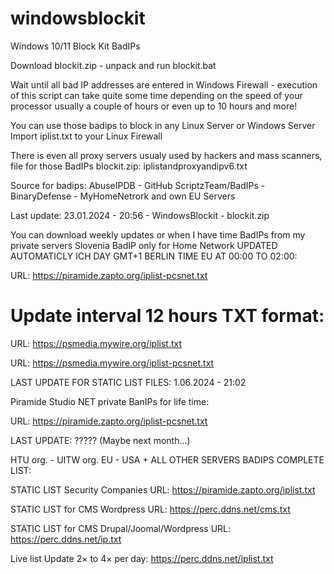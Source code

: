 # windowsblockit
Windows 10/11 Block Kit BadIPs 

Download blockit.zip - unpack and run blockit.bat

Wait until all bad IP addresses are entered in Windows Firewall - execution of this script can take quite some time depending on the speed of your processor usually a couple of hours or even up to 10 hours and more!

You can use those badips to block in any Linux Server or Windows Server
Import iplist.txt to your Linux Firewall

There is even all proxy servers usualy used by hackers and mass scanners, file for those BadIPs blockit.zip:  iplistandproxyandipv6.txt

Source for badips: AbuseIPDB - GitHub ScriptzTeam/BadIPs - BinaryDefense - MyHomeNetrork and own EU Servers

Last update: 23.01.2024 - 20:56 - WindowsBlockit - blockit.zip


You can download weekly updates or when I have time BadIPs from my private servers Slovenia BadIP only for Home Network UPDATED AUTOMATICLY ICH DAY GMT+1 BERLIN TIME EU AT 00:00 TO 02:00:

URL: https://piramide.zapto.org/iplist-pcsnet.txt

# Update interval 12 hours TXT format:
URL: https://psmedia.mywire.org/iplist.txt

URL: https://psmedia.mywire.org/iplist-pcsnet.txt


LAST UPDATE FOR STATIC LIST FILES: 1.06.2024 - 21:02

Piramide Studio NET private BanIPs for life time:

URL: https://piramide.zapto.org/iplist-pcsnet.txt

LAST UPDATE: ????? (Maybe next month...)

HTU org. - UITW org. EU - USA + ALL OTHER SERVERS BADIPS COMPLETE LIST:

STATIC LIST Security Companies URL: https://piramide.zapto.org/iplist.txt

STATIC LIST for CMS Wordpress URL: https://perc.ddns.net/cms.txt

STATIC LIST for CMS Drupal/Joomal/Wordpress URL: https://perc.ddns.net/ip.txt

Live list Update 2× to 4× per day: https://perc.ddns.net/iplist.txt


